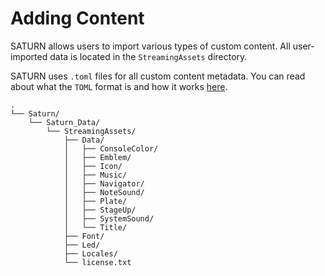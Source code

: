 # Adding Content

SATURN allows users to import various types of custom content. All user-imported data is located in the `StreamingAssets` directory.

SATURN uses `.toml` files for all custom content metadata. 
You can read about what the `TOML` format is and how it works [here](https://toml.io/en/).

```file tree
.
└── Saturn/
    └── Saturn_Data/
        └── StreamingAssets/
            ├── Data/
            │   ├── ConsoleColor/
            │   ├── Emblem/
            │   ├── Icon/
            │   ├── Music/
            │   ├── Navigator/
            │   ├── NoteSound/
            │   ├── Plate/
            │   ├── StageUp/
            │   ├── SystemSound/
            │   └── Title/
            ├── Font/
            ├── Led/
            ├── Locales/
            └── license.txt
```